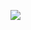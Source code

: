 
<img src="https://cloud.githubusercontent.com/assets/14101008/10721646/d182849e-7b6c-11e5-816d-df0814a483e0.PNG"></img>
